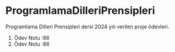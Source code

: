 # ProgramlamaDilleriPrensipleri
 Programlama Dilleri Prensipleri dersi 2024 yılı verilen proje ödevleri.
1. Ödev Notu :86
2. Ödev Notu :86

